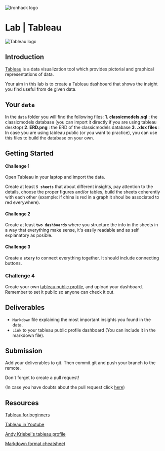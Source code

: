 ![Ironhack logo](https://i.imgur.com/1QgrNNw.png) 

# Lab | Tableau
![Tableau logo](https://cdnl.tblsft.com/sites/default/files/pages/platform-3-800x5002x_1.jpg)

## Introduction

[Tableau](https://www.tableau.com/) is a data visualization tool which provides pictorial and graphical representations of data.

Your aim in this lab is to create a Tableau dashboard that shows the insight you find useful from de given data.

## Your `data`
In the `data` folder you will find the following files:
**1. classicmodels.sql** : the classicmodels database (you can import it directly if you are using tableau desktop)
**2. ERD.png** : the ERD of the classicmodels database
**3. .xlsx files** : In case you are using tableau public (or you want to practice), you can use this files to build the database on your own.


## Getting Started


#### Challenge 1
Open Tableau in your laptop and import the data.

Create at least **`5 sheets`** that about different insights, pay attention to the details, choose the proper figures and/or tables, build the sheets coherently with each other (example: if china is red in a graph it shoul be associated to red everywhere).

#### Challenge 2 
Create at least **`two dashboards`** where you structure the info in the sheets in a way that everything make sense, it's easily readable and as self explanatory as posible.

#### Challenge 3
Create a **`story`** to connect everything together. It should include connecting buttons.

### Challenge 4
Create your own [tableau public profile](https://public.tableau.com/s/), and upload your dashboard. Remember to set it public so anyone can check it out.

## Deliverables

+ `Markdown` file explaining the most important insights you found in the data.
+ `Link` to your tableau public profile dashboard (You can include it in the markdown file).

## Submission

Add your deliverables to git. Then commit git and push your branch to the remote.

Don't forget to create a pull request!

(In case you have doubts about the pull request click [here](https://github.com/Ironhack-Data-Madrid-Marzo-2022/apuntes_clase/tree/master/Pull-requests_instructions#readme))

## Resources

[Tableau for beginners](https://help.tableau.com/current/guides/get-started-tutorial/es-es/get-started-tutorial-home.htm)

[Tableau in Youtube](https://www.youtube.com/c/tableausoftware/featured)

[Andy Kriebel's tableau profile](https://public.tableau.com/app/profile/andy.kriebel#!/)

[Markdown format cheatsheet](https://www.markdownguide.org/cheat-sheet)